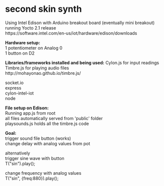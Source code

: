 # second skin synth<br>
<p>
Using Intel Edison with Arduino breakout board (eventually mini breakout)<br>
running Yocto 2.1 release <br>
https://software.intel.com/en-us/iot/hardware/edison/downloads<br>
</p>
<p>
<b>Hardware setup:</b><br>
1 potentiometer on Analog 0<br>
1 button on D2<br>
</p>
<p>
<b>Libraries/frameworks installed and being used:</b>
Cylon.js for input readings <br>
Timbre.js for playing audio files <br>
http://mohayonao.github.io/timbre.js/<br>
</p>
<p>
socket.io<br>
express <br>
cylon-intel-iot<br>
node
</p>
<p>
<b>File setup on Edison:</b><br>
Running app.js from root<br>
all files automatically served from 'public' folder<br>
playsounds.js holds all the timbre.js code<br>
</p>
<p>
<b>Goal:</b><br>
trigger sound file button (works)<br>
change delay with analog values from pot<br>
</p>
<p>
alternatively<br>
trigger sine wave with button<br>
T("sin").play();<br>
</p>
<p>
change frequency with analog values<br>
T("sin", {freq:880}).play();<br>
</p>

